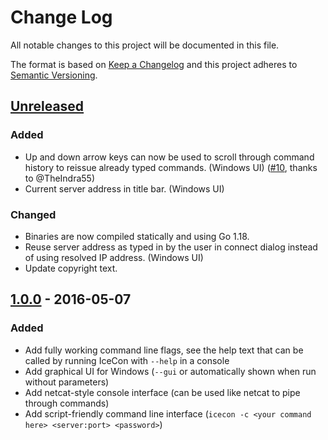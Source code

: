# Change Log
All notable changes to this project will be documented in this file.

The format is based on [Keep a Changelog](http://keepachangelog.com/)
and this project adheres to [Semantic Versioning](http://semver.org/).

## [Unreleased]
### Added
- Up and down arrow keys can now be used to scroll through command history to reissue already typed commands. (Windows UI) ([#10](https://github.com/icedream/icecon/pull/10), thanks to @TheIndra55)
- Current server address in title bar. (Windows UI)

### Changed
- Binaries are now compiled statically and using Go 1.18.
- Reuse server address as typed in by the user in connect dialog instead of using resolved IP address. (Windows UI)
- Update copyright text.

## [1.0.0] - 2016-05-07
### Added
- Add fully working command line flags, see the help text that can be called by running IceCon with `--help` in a console
- Add graphical UI for Windows (`--gui` or automatically shown when run without parameters)
- Add netcat-style console interface (can be used like netcat to pipe through commands)
- Add script-friendly command line interface (`icecon -c <your command here> <server:port> <password>`)

[Unreleased]: https://github.com/icedream/icecon/compare/v1.0.0...develop
[1.0.0]: https://github.com/icedream/icecon/releases/tag/v1.0.0
